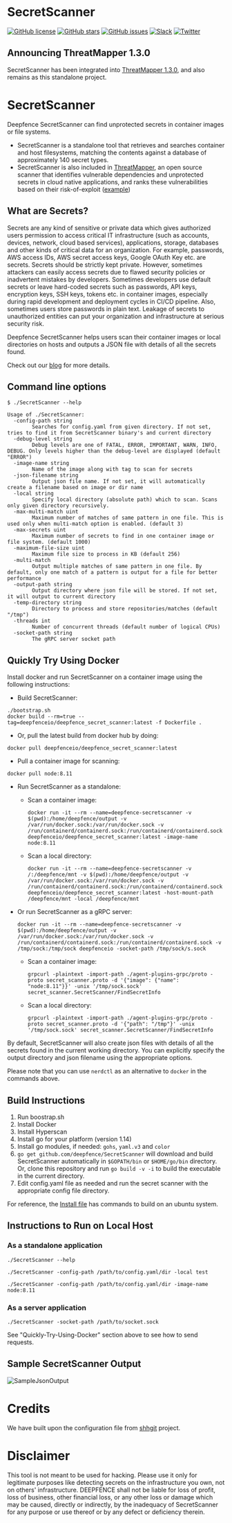# SecretScanner

[![GitHub license](https://img.shields.io/github/license/deepfence/SecretScanner)](https://github.com/deepfence/SecretScanner/blob/master/LICENSE)
[![GitHub stars](https://img.shields.io/github/stars/deepfence/SecretScanner)](https://github.com/deepfence/SecretScanner/stargazers)
[![GitHub issues](https://img.shields.io/github/issues/deepfence/SecretScanner)](https://github.com/deepfence/SecretScanner/issues)
[![Slack](https://img.shields.io/badge/slack-@deepfence-blue.svg?logo=slack)](https://join.slack.com/t/deepfence-community/shared_invite/zt-podmzle9-5X~qYx8wMaLt9bGWwkSdgQ)
[![Twitter](https://img.shields.io/twitter/url?style=social&url=https%3A%2F%2Fgithub.com%2Fdeepfence%2FSecretScanner)](https://twitter.com/intent/tweet?text=Check%20this%20out%3A&url=https%3A%2F%2Fgithub.com%2Fdeepfence%2FSecretScanner)

## Announcing ThreatMapper 1.3.0

SecretScanner has been integrated into [ThreatMapper 1.3.0](https://github.com/deepfence/ThreatMapper), and also remains as this standalone project.

# SecretScanner

Deepfence SecretScanner can find unprotected secrets in container images or file systems.

* SecretScanner is a standalone tool that retrieves and searches container and host filesystems, matching the contents against a database of approximately 140 secret types.
* SecretScanner is also included in [ThreatMapper](https://github.com/deepfence/ThreatMapper), an open source scanner that identifies vulnerable dependencies and unprotected secrets in cloud native applications, and ranks these vulnerabilities based on their risk-of-exploit ([example](https://github.com/deepfence/ThreatMapper/wiki/Scanning-Production-Deployments))

## What are Secrets?

Secrets are any kind of sensitive or private data which gives authorized users permission to access critical IT infrastructure (such as accounts, devices, network, cloud based services), applications, storage, databases and other kinds of critical data for an organization. For example, passwords, AWS access IDs, AWS secret access keys, Google OAuth Key etc. are secrets. Secrets should be strictly kept private. However, sometimes attackers can easily access secrets due to flawed security policies or inadvertent mistakes by developers. Sometimes developers use default secrets or leave hard-coded secrets such as passwords, API keys, encryption keys, SSH keys, tokens etc. in container images, especially during rapid development and deployment cycles in CI/CD pipeline. Also, sometimes users store passwords in plain text. Leakage of secrets to unauthorized entities can put your organization and infrastructure at serious security risk.

Deepfence SecretScanner helps users scan their container images or local directories on hosts and outputs a JSON file with details of all the secrets found.

Check out our [blog](https://medium.com/deepfence-cloud-native-security/detecting-secrets-to-reduce-attack-surface-3405ee6329b5) for more details.

## Command line options

```
$ ./SecretScanner --help

Usage of ./SecretScanner:
  -config-path string
    	Searches for config.yaml from given directory. If not set, tries to find it from SecretScanner binary's and current directory
  -debug-level string
    	Debug levels are one of FATAL, ERROR, IMPORTANT, WARN, INFO, DEBUG. Only levels higher than the debug-level are displayed (default "ERROR")
  -image-name string
    	Name of the image along with tag to scan for secrets
  -json-filename string
    	Output json file name. If not set, it will automatically create a filename based on image or dir name
  -local string
    	Specify local directory (absolute path) which to scan. Scans only given directory recursively.
  -max-multi-match uint
    	Maximum number of matches of same pattern in one file. This is used only when multi-match option is enabled. (default 3)
  -max-secrets uint
    	Maximum number of secrets to find in one container image or file system. (default 1000)
  -maximum-file-size uint
    	Maximum file size to process in KB (default 256)
  -multi-match
    	Output multiple matches of same pattern in one file. By default, only one match of a pattern is output for a file for better performance
  -output-path string
    	Output directory where json file will be stored. If not set, it will output to current directory
  -temp-directory string
    	Directory to process and store repositories/matches (default "/tmp")
  -threads int
    	Number of concurrent threads (default number of logical CPUs)
  -socket-path string
  		The gRPC server socket path

```

## Quickly Try Using Docker

Install docker and run SecretScanner on a container image using the following instructions:

* Build SecretScanner:
```shell
./bootstrap.sh
docker build --rm=true --tag=deepfenceio/deepfence_secret_scanner:latest -f Dockerfile .
```

* Or, pull the latest build from docker hub by doing:
```shell
docker pull deepfenceio/deepfence_secret_scanner:latest
```

* Pull a container image for scanning:
```shell
docker pull node:8.11
```

* Run SecretScanner as a standalone:
  * Scan a container image:
    ```shell
    docker run -it --rm --name=deepfence-secretscanner -v $(pwd):/home/deepfence/output -v /var/run/docker.sock:/var/run/docker.sock -v /run/containerd/containerd.sock:/run/containerd/containerd.sock deepfenceio/deepfence_secret_scanner:latest -image-name node:8.11
    ```

  * Scan a local directory:
    ```shell
    docker run -it --rm --name=deepfence-secretscanner -v /:/deepfence/mnt -v $(pwd):/home/deepfence/output -v /var/run/docker.sock:/var/run/docker.sock -v /run/containerd/containerd.sock:/run/containerd/containerd.sock deepfenceio/deepfence_secret_scanner:latest -host-mount-path /deepfence/mnt -local /deepfence/mnt
    ```

* Or run SecretScanner as a gRPC server:
    ```shell
    docker run -it --rm --name=deepfence-secretscanner -v $(pwd):/home/deepfence/output -v /var/run/docker.sock:/var/run/docker.sock -v /run/containerd/containerd.sock:/run/containerd/containerd.sock -v /tmp/sock:/tmp/sock deepfenceio -socket-path /tmp/sock/s.sock
    ```
  * Scan a container image:
    ```shell
    grpcurl -plaintext -import-path ./agent-plugins-grpc/proto -proto secret_scanner.proto -d '{"image": {"name": "node:8.11"}}' -unix '/tmp/sock.sock' secret_scanner.SecretScanner/FindSecretInfo
    ```

  * Scan a local directory:
    ```shell
    grpcurl -plaintext -import-path ./agent-plugins-grpc/proto -proto secret_scanner.proto -d '{"path": "/tmp"}' -unix '/tmp/sock.sock' secret_scanner.SecretScanner/FindSecretInfo
    ```

By default, SecretScanner will also create json files with details of all the secrets found in the current working directory. You can explicitly specify the output directory and json filename using the appropriate options.

Please note that you can use `nerdctl` as an alternative to `docker` in the commands above.

## Build Instructions

1. Run boostrap.sh
2. Install Docker
3. Install Hyperscan
4. Install go for your platform (version 1.14)
5. Install go modules, if needed: `gohs`, `yaml.v3` and `color`
6. `go get github.com/deepfence/SecretScanner` will download and build SecretScanner automatically in `$GOPATH/bin` or `$HOME/go/bin` directory. Or, clone this repository and run `go build -v -i` to build the executable in the current directory.
7. Edit config.yaml file as needed and run the secret scanner with the appropriate config file directory.

For reference, the [Install file](https://github.com/deepfence/SecretScanner/blob/master/Install.Ubuntu) has commands to build on an ubuntu system.

## Instructions to Run on Local Host

### As a standalone application

```shell
./SecretScanner --help

./SecretScanner -config-path /path/to/config.yaml/dir -local test

./SecretScanner -config-path /path/to/config.yaml/dir -image-name node:8.11
```

### As a server application
```shell
./SecretScanner -socket-path /path/to/socket.sock
```

See "Quickly-Try-Using-Docker" section above to see how to send requests.

## Sample SecretScanner Output

![SampleJsonOutput](images/SampleSecretsOutput.png)

# Credits

We have built upon the configuration file from [shhgit](https://github.com/eth0izzle/shhgit) project.

# Disclaimer

This tool is not meant to be used for hacking. Please use it only for legitimate purposes like detecting secrets on the infrastructure you own, not on others' infrastructure. DEEPFENCE shall not be liable for loss of profit, loss of business, other financial loss, or any other loss or damage which may be caused, directly or indirectly, by the inadequacy of SecretScanner for any purpose or use thereof or by any defect or deficiency therein.
